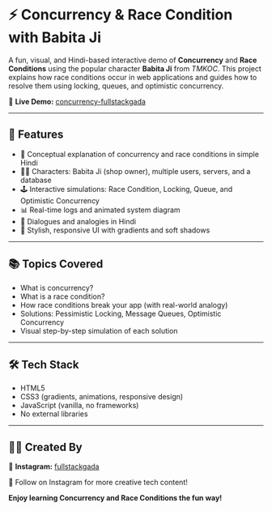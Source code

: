 # ⚡ Concurrency & Race Condition with Babita Ji 

A fun, visual, and Hindi-based interactive demo of **Concurrency** and **Race Conditions** using the popular character **Babita Ji** from *TMKOC*. This project explains how race conditions occur in web applications and guides how to resolve them using locking, queues, and optimistic concurrency.

🔗 **Live Demo:** [concurrency-fullstackgada](https://concurrency-fullstackgada.netlify.app/)

---

## 🎯 Features

- 🧠 Conceptual explanation of concurrency and race conditions in simple Hindi
- 🧑‍💼 Characters: Babita Ji (shop owner), multiple users, servers, and a database
- 🕹️ Interactive simulations: Race Condition, Locking, Queue, and Optimistic Concurrency
- 📊 Real-time logs and animated system diagram
- 💬 Dialogues and analogies in Hindi
- 🌈 Stylish, responsive UI with gradients and soft shadows

---

## 📚 Topics Covered

- What is concurrency?
- What is a race condition?
- How race conditions break your app (with real-world analogy)
- Solutions: Pessimistic Locking, Message Queues, Optimistic Concurrency
- Visual step-by-step simulation of each solution

---

## 🛠️ Tech Stack

- HTML5
- CSS3 (gradients, animations, responsive design)
- JavaScript (vanilla, no frameworks)
- No external libraries

---

## 👨‍🎨 Created By

🔗 **Instagram:** [fullstackgada](https://www.instagram.com/fullstackgada/?next=%2F/)

🤝 Follow on Instagram for more creative tech content!

**Enjoy learning Concurrency and Race Conditions the fun way!**

